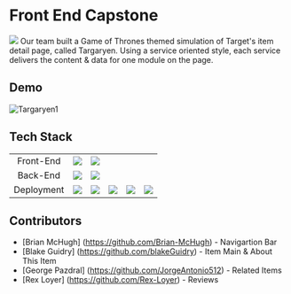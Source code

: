 # Front End Capstone
<img src='https://targaryen-store.s3.us-east-2.amazonaws.com/Targaryen-Favicon.png'>
Our team built a Game of Thrones themed simulation of Target's item detail page, called Targaryen. Using a service oriented style, each service delivers the content & data for one module on the page.

## Demo
![Targaryen1](./componentVideo1.gif)

## Tech Stack
<table>
  <tr>
    <td align='center'>Front-End</td>
    <td align='center'><img src='https://tech-stack-logos.s3.us-east-2.amazonaws.com/react.png'></td>
    <td align='center'><img src='https://tech-stack-logos.s3.us-east-2.amazonaws.com/axios.png'></td>
  </tr>
  <tr>
    <td align='center'>Back-End</td>
    <td align='center'><img src='https://tech-stack-logos.s3.us-east-2.amazonaws.com/node.png'></td>
    <td align='center'><img src='https://tech-stack-logos.s3.us-east-2.amazonaws.com/express.png'></td>
  </tr>
  <tr>
    <td align='center'>Deployment</td>
    <td align='center'><img src='https://tech-stack-logos.s3.us-east-2.amazonaws.com/docker.jpg'></td>
    <td align='center'><img src='https://tech-stack-logos.s3.us-east-2.amazonaws.com/eb.png'></td>
    <td align='center'><img src='https://tech-stack-logos.s3.us-east-2.amazonaws.com/aws-s3.jpg'></td>
    <td align='center'><img src='https://tech-stack-logos.s3.us-east-2.amazonaws.com/mysql.svg'></td>
    <td align='center'><img src='https://tech-stack-logos.s3.us-east-2.amazonaws.com/mongodb.jpg'></td>
  </tr>
</table>

## Contributors
- [Brian McHugh] (https://github.com/Brian-McHugh) - Navigartion Bar
- [Blake Guidry] (https://github.com/blakeGuidry) - Item Main & About This Item
- [George Pazdral] (https://github.com/JorgeAntonio512) - Related Items
- [Rex Loyer] (https://github.com/Rex-Loyer) - Reviews

